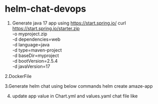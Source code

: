 # helm-chat-devops

1. Generate java 17 app using https://start.spring.io/
curl https://start.spring.io/starter.zip \
  -o myproject.zip \
  -d dependencies=web \
  -d language=java \
  -d type=maven-project \
  -d baseDir=myproject \
  -d bootVersion=2.5.4 \
  -d javaVersion=17

2.DockerFile

3.Generate helm chat using below commands
 helm create amaze-app

4. update app value in Chart.yml and values.yaml chat file like

